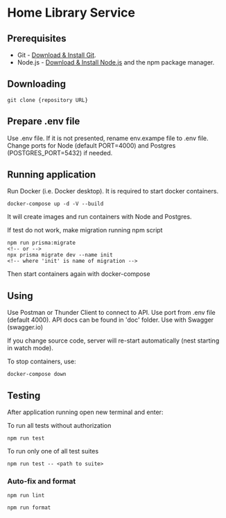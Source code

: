 # Home Library Service

## Prerequisites

- Git - [Download & Install Git](https://git-scm.com/downloads).
- Node.js - [Download & Install Node.js](https://nodejs.org/en/download/) and the npm package manager.

## Downloading

```
git clone {repository URL}
```

## Prepare .env file

Use .env file.
If it is not presented, rename env.exampe file to .env file.
Change ports for Node (default PORT=4000) and Postgres (POSTGRES_PORT=5432) if needed.


## Running application

Run Docker (i.e. Docker desktop). It is required to start docker containers.

```
docker-compose up -d -V --build
```

It will create images and run containers with Node and Postgres.

If test do not work, make migration running npm script

```
npm run prisma:migrate
<!-- or -->
npx prisma migrate dev --name init
<!-- where 'init' is name of migration -->
```
Then start containers again with docker-compose

## Using
Use Postman or Thunder Client to connect to API.
Use port from .env file (default 4000).
API docs can be found in 'doc' folder. Use with Swagger (swagger.io)

If you change source code, server will re-start automatically (nest starting in watch mode).

To stop containers, use:

```
docker-compose down
```

## Testing

After application running open new terminal and enter:

To run all tests without authorization

```
npm run test
```

To run only one of all test suites

```
npm run test -- <path to suite>
```

### Auto-fix and format

```
npm run lint
```

```
npm run format
```
